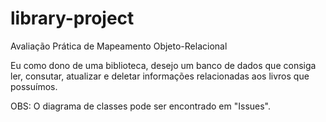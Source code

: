 # library-project
Avaliação Prática de Mapeamento Objeto-Relacional

Eu como dono de uma biblioteca, desejo um banco de dados que consiga ler, consutar, atualizar e deletar informações relacionadas aos livros que possuímos.

OBS: O diagrama de classes pode ser encontrado em "Issues".
